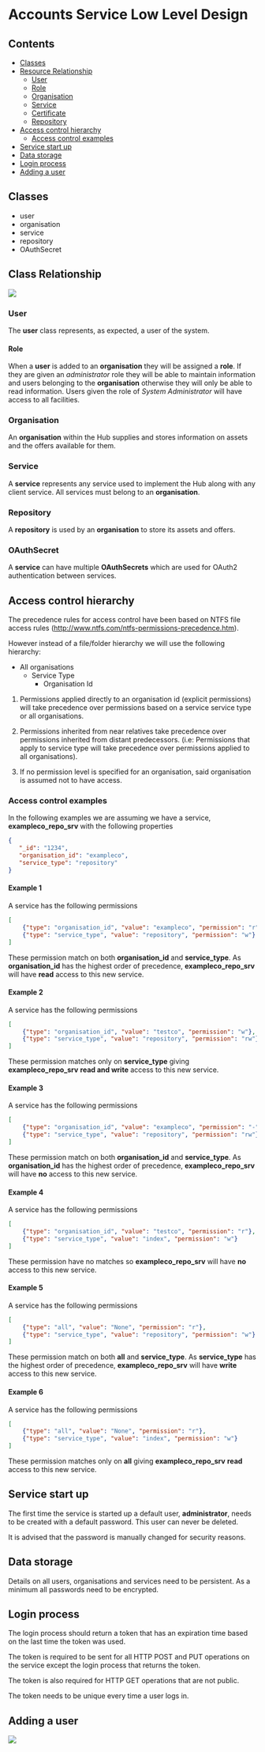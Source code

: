 # Accounts Service Low Level Design

## Contents
+ [Classes](#classes)
+ [Resource Relationship](#resource-relationship)
  + [User](#user)
  + [Role](#role)
  + [Organisation](#organisation)
  + [Service](#service)
  + [Certificate](#certificate)
  + [Repository](#repository)
+ [Access control hierarchy](#access-control-hierarchy)
  + [Access control examples](#access-control-examples)
+ [Service start up](#service-start-up)
+ [Data storage](#data-storage)
+ [Login process](#login-process)
+ [Adding a user](#adding-a-user)

## Classes
+ user
+ organisation
+ service
+ repository
+ OAuthSecret 

## Class Relationship
![](./images/entity-relationship.png)

### User
The **user** class represents, as expected, a user of the system.
#### Role
When a **user** is added to an **organisation** they will be assigned a
**role**. If they are given an *administrator* role they will be able to
maintain information and users belonging to the **organisation** otherwise they
will only be able to read information.
Users given the role of *System Administrator* will have access to all
facilities.

### Organisation
An **organisation** within the Hub supplies and stores information on assets
and the offers available for them.


### Service
A **service** represents any service used to implement the Hub along with any
client service. All services must belong to an **organisation**.

### Repository
A **repository** is used by an **organisation** to store its assets and
offers.

### OAuthSecret
A **service** can have multiple **OAuthSecrets** which are used for OAuth2 authentication 
between services.

## Access control hierarchy
The precedence rules for access control have been based on NTFS file access
rules (http://www.ntfs.com/ntfs-permissions-precedence.htm).

However instead of a file/folder hierarchy we will use the following hierarchy:

+ All organisations
  + Service Type
    + Organisation Id

1. Permissions applied directly to an organisation id (explicit permissions)
  will take precedence over permissions based on a service service type or all
  organisations.

1. Permissions inherited from near relatives take precedence over permissions
  inherited from distant predecessors. (i.e: Permissions that apply to service
  type will take precedence over permissions applied to all organisations).

1. If no permission level is specified for an organisation, said organisation
  is assumed not to have access.

### Access control examples
In the following examples we are assuming we have a service,
**exampleco_repo_srv** with the following properties

```json
{
   "_id": "1234",
   "organisation_id": "exampleco",
   "service_type": "repository"
}
```

#### Example 1
A service has the following permissions

```json
[
    {"type": "organisation_id", "value": "exampleco", "permission": "r"}, 
    {"type": "service_type", "value": "repository", "permission": "w"}
]
```

These permission match on both **organisation_id** and **service_type**.
As **organisation_id** has the highest order of precedence,
**exampleco_repo_srv** will have **read** access to this new service.

#### Example 2
A service has the following permissions

```json
[
    {"type": "organisation_id", "value": "testco", "permission": "w"}, 
    {"type": "service_type", "value": "repository", "permission": "rw"}
]
```

These permission matches only on **service_type** giving
**exampleco_repo_srv** **read and write** access to this new service.

#### Example 3
A service has the following permissions

```json
[
    {"type": "organisation_id", "value": "exampleco", "permission": "-"}, 
    {"type": "service_type", "value": "repository", "permission": "rw"}
]
```

These permission match on both **organisation_id** and **service_type**.
As **organisation_id** has the highest order of precedence,
**exampleco_repo_srv** will have **no** access to this new service.

#### Example 4
A service has the following permissions

```json
[
    {"type": "organisation_id", "value": "testco", "permission": "r"}, 
    {"type": "service_type", "value": "index", "permission": "w"}
]
```

These permission have no matches so **exampleco_repo_srv** will have **no**
access to this new service.

#### Example 5
A service has the following permissions

```json
[
    {"type": "all", "value": "None", "permission": "r"}, 
    {"type": "service_type", "value": "repository", "permission": "w"}
]
```

These permission match on both **all** and **service_type**.
As **service_type** has the highest order of precedence,
**exampleco_repo_srv** will have **write** access to this new service.

#### Example 6
A service has the following permissions

```json
[
    {"type": "all", "value": "None", "permission": "r"}, 
    {"type": "service_type", "value": "index", "permission": "w"}
]
```

These permission matches only on **all** giving **exampleco_repo_srv** **read**
access to this new service.

## Service start up

The first time the service is started up a default user, **administrator**,
needs to be created with a default password. This user can never be deleted.

It is advised that the password is manually changed for security reasons.

## Data storage

Details on all users, organisations and services need to be persistent.
As a minimum all passwords need to be encrypted.

## Login process

The login process should return a token that has an expiration time based on
the last time the token was used.

The token is required to be sent for all HTTP POST and PUT operations on the
service except the login process that returns the token.

The token is also required for HTTP GET operations that are not public.

The token needs to be unique every time a user logs in.

## Adding a user
![](./images/add-user.png)
